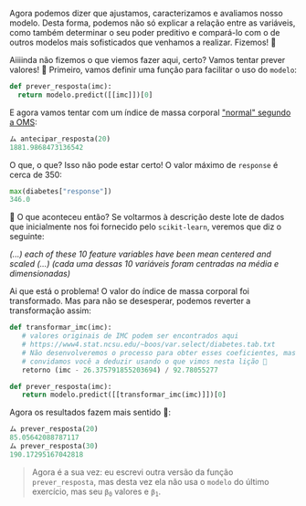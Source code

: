 Agora podemos dizer que ajustamos, caracterizamos e avaliamos nosso modelo. Desta forma, podemos não só explicar a relação entre as variáveis, como também determinar o seu poder preditivo e compará-lo com o de outros modelos mais sofisticados que venhamos a realizar. Fizemos! 🥲

Aiiiinda não fizemos o que viemos fazer aqui, certo? Vamos tentar prever valores! :tada: Primeiro, vamos definir uma função para facilitar o uso do `modelo`:

```python
def prever_resposta(imc):
  return modelo.predict([[imc]])[0]
```

E agora vamos tentar com um índice de massa corporal ["normal" segundo a OMS](https://pt.wikipedia.org/wiki/%C3%8Dndice_de_massa_corporal):

```python
ム antecipar_resposta(20)
1881.9868473136542
```

O que, o que? Isso não pode estar certo! O valor máximo de `response` é cerca de 350:

```python
max(diabetes["response"])
346.0
```

🤦 O que aconteceu então? Se voltarmos à descrição deste lote de dados que inicialmente nos foi fornecido pelo `scikit-learn`, veremos que diz o seguinte:

_(...) each of these 10 feature variables have been mean centered and scaled (...)_ _(cada uma dessas 10 variáveis foram centradas na média e dimensionadas)_

Ai que está o problema! O valor do índice de massa corporal foi transformado. Mas para não se desesperar, podemos reverter a transformação assim:

```python
def transformar_imc(imc):
   # valores originais de IMC podem ser encontrados aqui
   # https://www4.stat.ncsu.edu/~boos/var.select/diabetes.tab.txt
   # Não desenvolveremos o processo para obter esses coeficientes, mas sim
   # convidamos você a deduzir usando o que vimos nesta lição 🤭
   retorno (imc - 26.375791855203694) / 92.78055277

def prever_resposta(imc):
   return modelo.predict([[transformar_imc(imc)]])[0]
```

Agora os resultados fazem mais sentido :clap::

```python
ム prever_resposta(20)
85.05642088787117
ム prever_resposta(30)
190.17295167042818
```

> Agora é a sua vez: eu escrevi outra versão da função `prever_resposta`, mas desta vez ela não usa o `modelo` do último exercício, mas seu <code>β<sub>0</sub></code> valores e <code>β<sub>1</sub></code>.
>

